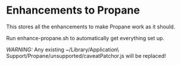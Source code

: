 # Enhancements to Propane

This stores all the enhancements to make Propane work as it should.

Run enhance-propane.sh to automatically get everything set up.

*WARNING:* Any existing ~/Library/Application\ Support/Propane/unsupported/caveatPatchor.js will be replaced!